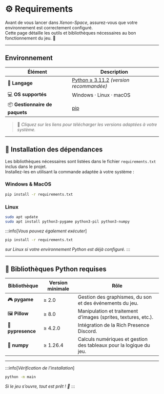 # ⚙️ Requirements

Avant de vous lancer dans *Xenon-Space*, assurez-vous que votre environnement est correctement configuré.  
Cette page détaille les outils et bibliothèques nécessaires au bon fonctionnement du jeu. 🚀

---

## Environnement

| Élément | Description |
|----------|--------------|
| 🐍 **Langage** | [Python ≥ 3.11.2](https://www.python.org/downloads/) *(version recommandée)* |
| 💻 **OS supportés** | Windows · Linux · macOS |
| 📦 **Gestionnaire de paquets** | [pip](https://pip.pypa.io/en/stable/installation) |

> 🔗 *Cliquez sur les liens pour télécharger les versions adaptées à votre système.*

---

## 📁 Installation des dépendances

Les bibliothèques nécessaires sont listées dans le fichier `requirements.txt` inclus dans le projet.  
Installez-les en utilisant la commande adaptée à votre système :

### Windows & MacOS

```bash
pip install -r requirements.txt
```

### Linux

```bash
sudo apt update
sudo apt install python3-pygame python3-pil python3-numpy
```

:::info[*Vous pouvez également exécuter*]

```bash
pip install -r requirements.txt
```

*sur Linux si votre environnement Python est déjà configuré.*
:::

---

## 🧩 Bibliothèques Python requises

| Bibliothèque | Version minimale | Rôle |
|---------------|------------------|------|
| 🎮 **pygame** | ≥ 2.0 | Gestion des graphismes, du son et des événements du jeu. |
| 🖼️ **Pillow** | ≥ 8.0 | Manipulation et traitement d’images (sprites, textures, etc.). |
| 💬 **pypresence** | ≥ 4.2.0 | Intégration de la Rich Presence Discord. |
| 🔢 **numpy** | ≥ 1.26.4 | Calculs numériques et gestion des tableaux pour la logique du jeu. |

---

:::info[*Vérification de l’installation*]
```bash
python -m main
```

*Si le jeu s’ouvre, tout est prêt ! 🎉*
:::
